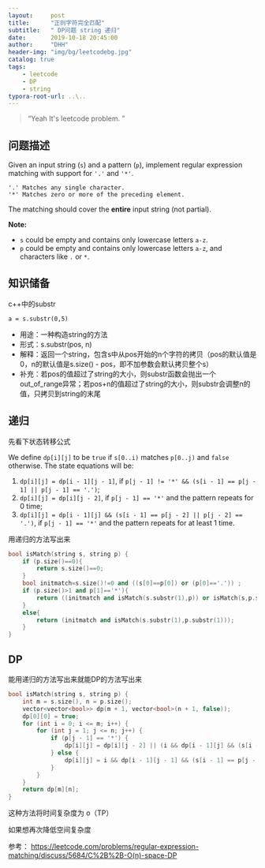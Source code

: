 ```yaml
---
layout:     post
title:      "正则字符完全匹配"
subtitle:   " DP问题 string 递归"
date:       2019-10-18 20:45:00
author:     "DHH"
header-img: "img/bg/leetcodebg.jpg"
catalog: true
tags:
    - leetcode
    - DP
	- string
typora-root-url: ..\..
---
```


> “Yeah It's leetcode problem. ”

## 问题描述

Given an input string (`s`) and a pattern (`p`), implement regular expression matching with support for `'.'` and `'*'`.

```
'.' Matches any single character.
'*' Matches zero or more of the preceding element.
```

The matching should cover the **entire** input string (not partial).

**Note:**

- `s` could be empty and contains only lowercase letters `a-z`.
- `p` could be empty and contains only lowercase letters `a-z`, and characters like `.` or `*`.

## 知识储备

c++中的substr

 `a = s.substr(0,5)` 

*  用途：一种构造string的方法 
*  形式：s.substr(pos, n) 
* 解释：返回一个string，包含s中从pos开始的n个字符的拷贝（pos的默认值是0，n的默认值是s.size() - pos，即不加参数会默认拷贝整个s） 
*  补充：若pos的值超过了string的大小，则substr函数会抛出一个out_of_range异常；若pos+n的值超过了string的大小，则substr会调整n的值，只拷贝到string的末尾 

## 递归

先看下状态转移公式

We define `dp[i][j]` to be `true` if `s[0..i)` matches `p[0..j)` and `false` otherwise. The state equations will be:

1. `dp[i][j] = dp[i - 1][j - 1]`, if `p[j - 1] != '*' && (s[i - 1] == p[j - 1] || p[j - 1] == '.')`;
2. `dp[i][j] = dp[i][j - 2]`, if `p[j - 1] == '*'` and the pattern repeats for 0 time;
3. `dp[i][j] = dp[i - 1][j] && (s[i - 1] == p[j - 2] || p[j - 2] == '.')`, if `p[j - 1] == '*'` and the pattern repeats for at least 1 time.

用递归的方法写出来

```c++
bool isMatch(string s, string p) {
    if (p.size()==0){
    	return s.size()==0;
    }
    bool initmatch=s.size()!=0 and ((s[0]==p[0]) or (p[0]=='.')) ;
    if (p.size()>1 and p[1]=='*'){
    	return ((initmatch and isMatch(s.substr(1),p)) or isMatch(s,p.substr(2)));
    }
    else{
    	return (initmatch and isMatch(s.substr(1),p.substr(1)));
    }
}
```

## DP

能用递归的方法写出来就能DP的方法写出来

```c++
bool isMatch(string s, string p) {
    int m = s.size(), n = p.size();
    vector<vector<bool>> dp(m + 1, vector<bool>(n + 1, false));
    dp[0][0] = true;
    for (int i = 0; i <= m; i++) {
        for (int j = 1; j <= n; j++) {
            if (p[j - 1] == '*') {
                dp[i][j] = dp[i][j - 2] || (i && dp[i - 1][j] && (s[i - 1] == p[j - 2] || p[j - 2] == '.'));
            } else {
                dp[i][j] = i && dp[i - 1][j - 1] && (s[i - 1] == p[j - 1] || p[j - 1] == '.');
            }
        }
    }
    return dp[m][n];
}
```

这种方法将时间复杂度为 o（TP）

如果想再次降低空间复杂度

参考： https://leetcode.com/problems/regular-expression-matching/discuss/5684/C%2B%2B-O(n)-space-DP 


